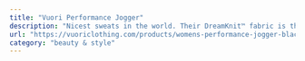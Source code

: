 ```yaml
---
title: "Vuori Performance Jogger"
description: "Nicest sweats in the world. Their DreamKnit™ fabric is the softest and the cut/fit is flattering as heck for any body shape."
url: "https://vuoriclothing.com/products/womens-performance-jogger-black-heather"
category: "beauty & style"
---
```

